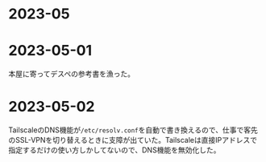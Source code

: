 # 2023-05

# 2023-05-01

本屋に寄ってデスペの参考書を漁った。

# 2023-05-02

TailscaleのDNS機能が`/etc/resolv.conf`を自動で書き換えるので、仕事で客先のSSL-VPNを切り替えるときに支障が出ていた。Tailscaleは直接IPアドレスで指定するだけの使い方しかしてないので、DNS機能を無効化した。
